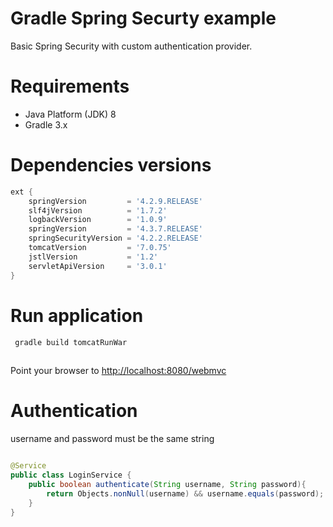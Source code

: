 # Gradle Spring Securty example 

Basic Spring Security with custom authentication provider.

# Requirements

* Java Platform (JDK) 8
* Gradle 3.x

# Dependencies versions

```groovy
ext {
    springVersion         = '4.2.9.RELEASE'
    slf4jVersion          = '1.7.2'
    logbackVersion        = '1.0.9'
    springVersion         = '4.3.7.RELEASE'
    springSecurityVersion = '4.2.2.RELEASE'
    tomcatVersion         = '7.0.75'
    jstlVersion           = '1.2'
    servletApiVersion     = '3.0.1'
}
```


# Run application


```sh
 gradle build tomcatRunWar
 
```

Point your browser to [http://localhost:8080/webmvc](http://localhost:8080/webmvc)

# Authentication


username and password ​​must be the same string

```java

@Service
public class LoginService {
	public boolean authenticate(String username, String password){
		return Objects.nonNull(username) && username.equals(password);
	}
}


```

